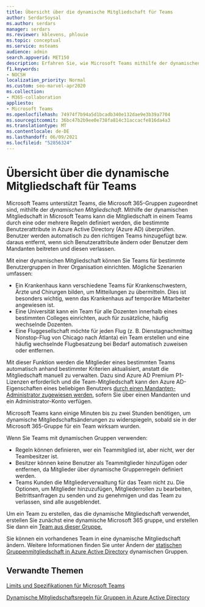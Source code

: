 ```yaml
---
title: Übersicht über die dynamische Mitgliedschaft für Teams
author: SerdarSoysal
ms.author: serdars
manager: serdars
ms.reviewer: kblevens, phlouie
ms.topic: conceptual
ms.service: msteams
audience: admin
search.appverid: MET150
description: Erfahren Sie, wie Microsoft Teams mithilfe der dynamischen Mitgliedschaft die Teams unterstützt, die Microsoft 365-Gruppen zugeordnet sind.
f1.keywords:
- NOCSH
localization_priority: Normal
ms.custom: seo-marvel-apr2020
ms.collection:
- M365-collaboration
appliesto:
- Microsoft Teams
ms.openlocfilehash: 74974f7b94a5d1bcadb340e132dae9e3b39a7704
ms.sourcegitcommit: 36bc47b2b9ee0e738fa814c31accacfe816da4a3
ms.translationtype: MT
ms.contentlocale: de-DE
ms.lasthandoff: 06/09/2021
ms.locfileid: "52856324"
---
```

# <a name="overview-of-dynamic-membership-for-teams"></a>Übersicht über die dynamische Mitgliedschaft für Teams

Microsoft Teams unterstützt Teams, die Microsoft 365-Gruppen zugeordnet sind, mithilfe der *dynamischen Mitgliedschaft*. Mithilfe der dynamischen Mitgliedschaft in Microsoft Teams kann die Mitgliedschaft in einem Teams durch eine oder mehrere Regeln definiert werden, die bestimmte Benutzerattribute in Azure Active Directory (Azure AD) überprüfen. Benutzer werden automatisch zu den richtigen Teams hinzugefügt bzw. daraus entfernt, wenn sich Benutzerattribute ändern oder Benutzer dem Mandanten beitreten und diesen verlassen.

Mit einer dynamischen Mitgliedschaft können Sie Teams für bestimmte Benutzergruppen in Ihrer Organisation einrichten. Mögliche Szenarien umfassen:
- Ein Krankenhaus kann verschiedene Teams für Krankenschwestern, Ärzte und Chirurgen bilden, um Mitteilungen zu übermitteln. Dies ist besonders wichtig, wenn das Krankenhaus auf temporäre Mitarbeiter angewiesen ist.
- Eine Universität kann ein Team für alle Dozenten innerhalb eines bestimmten Colleges einrichten, auch für zusätzliche, häufig wechselnde Dozenten.
- Eine Fluggesellschaft möchte für jeden Flug (z. B. Dienstagnachmittag Nonstop-Flug von Chicago nach Atlanta) ein Team erstellen und eine häufig wechselnde Flugbesatzung bei Bedarf automatisch zuweisen oder entfernen.

Mit dieser Funktion werden die Mitglieder eines bestimmten Teams automatisch anhand bestimmter Kriterien aktualisiert, anstatt die Mitgliedschaft manuell zu verwalten. Dazu sind Azure AD Premium P1-Lizenzen erforderlich und die Team-Mitgliedschaft kann den Azure AD-Eigenschaften eines beliebigen Benutzers [durch einen Mandanten-Administrator zugewiesen werden](/azure/active-directory/users-groups-roles/groups-dynamic-membership), sofern Sie über einen Mandanten und ein Administrator-Konto verfügen.

Microsoft Teams kann einige Minuten bis zu zwei Stunden benötigen, um dynamische Mitgliedschaftsänderungen zu widerspiegeln, sobald sie in der Microsoft 365-Gruppe für ein Team wirksam wurden.

Wenn Sie Teams mit dynamischen Gruppen verwenden:

- Regeln können definieren, wer ein Teammitglied ist, aber nicht, wer der Teambesitzer ist.
- Besitzer können keine Benutzer als Teammitglieder hinzufügen oder entfernen, da Mitglieder über dynamische Gruppenregeln definiert werden.
- Teams Kunden die Mitgliederverwaltung für das Team nicht zu. Die Optionen, um Mitglieder hinzuzufügen, Mitgliederrollen zu bearbeiten, Beitrittsanfragen zu senden und zu genehmigen und das Team zu verlassen, sind alle ausgeblendet.

Um ein Team zu erstellen, [](/azure/active-directory/users-groups-roles/groups-create-rule) das die dynamische Mitgliedschaft verwendet, erstellen Sie zunächst eine dynamische Microsoft 365 gruppe, und erstellen Sie dann ein [Team aus dieser Gruppe.](https://support.microsoft.com/en-us/office/create-a-team-from-an-existing-group-24ec428e-40d7-4a1a-ab87-29be7d145865)

Sie können ein vorhandenes Team in eine dynamische Mitgliedschaft ändern. Weitere Informationen finden Sie unter Ändern der [statischen Gruppenmitgliedschaft in Azure Active Directory](/azure/active-directory/users-groups-roles/groups-change-type) dynamischen Gruppen.

## <a name="related-topics"></a>Verwandte Themen

[Limits und Spezifikationen für Microsoft Teams](limits-specifications-teams.md)

[Dynamische Mitgliedschaftsregeln für Gruppen in Azure Active Directory](/azure/active-directory/users-groups-roles/groups-dynamic-membership)
